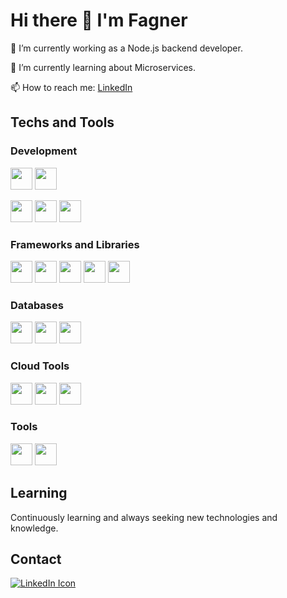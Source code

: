 # Hi there 👋 I'm Fagner

🔭 I’m currently working as a Node.js backend developer.

🌱 I’m currently learning about Microservices.

📫 How to reach me: [LinkedIn](https://www.linkedin.com/in/fagner-santiago-10442786/)

## Techs and Tools

### Development

<img src="https://camo.githubusercontent.com/528e232c728b497080cbf31d2a7e797caa81e402ff81643f79b2c2c395a29f17/68747470733a2f2f63646e2e6a7364656c6976722e6e65742f67682f64657669636f6e732f64657669636f6e2f69636f6e732f6a6176617363726970742f6a6176617363726970742d706c61696e2e737667" width="35" height="35" data-canonical-src="https://cdn.jsdelivr.net/gh/devicons/devicon/icons/javascript/javascript-plain.svg" style="max-width: 100%;">

<img src="https://camo.githubusercontent.com/aa8b3e6b6fc55ea158e132e1c33ba6aa7fe49706a4e4bd64701af1cf89f514b5/68747470733a2f2f63646e2e6a7364656c6976722e6e65742f67682f64657669636f6e732f64657669636f6e2f69636f6e732f747970657363726970742f747970657363726970742d6f726967696e616c2e737667" width="35" height="35" data-canonical-src="https://cdn.jsdelivr.net/gh/devicons/devicon/icons/typescript/typescript-original.svg" style="max-width: 100%;">

<img src="url_to_JS_icon" width="35" height="35" data-canonical-src="https://cdn.jsdelivr.net/gh/devicons/devicon/icons/javascript/javascript-plain.svg" style="max-width: 100%;"> <img src="url_to_TS_icon" width="35" height="35" data-canonical-src="https://cdn.jsdelivr.net/gh/devicons/devicon/icons/typescript/typescript-plain.svg" style="max-width: 100%;"> <img src="https://camo.githubusercontent.com/900baefb89e187c8b32cdbb3b440d1502fe8f30a1a335cc5dc5868af0142f8b1/68747470733a2f2f63646e2e6a7364656c6976722e6e65742f67682f64657669636f6e732f64657669636f6e2f69636f6e732f6e6f64656a732f6e6f64656a732d6f726967696e616c2e737667" width="35" height="35" data-canonical-src="https://cdn.jsdelivr.net/gh/devicons/devicon/icons/nodejs/nodejs-plain.svg" style="max-width: 100%;">

### Frameworks and Libraries
<img src="url_to_ExpressJS_icon" width="35" height="35" data-canonical-src="https://cdn.jsdelivr.net/gh/devicons/devicon/icons/express/express-original.svg" style="max-width: 100%;"> <img src="url_to_NestJS_icon" width="35" height="35" data-canonical-src="https://cdn.jsdelivr.net/gh/devicons/devicon/icons/nestjs/nestjs-plain.svg" style="max-width: 100%;"> <img src="url_to_Jest_icon" width="35" height="35" data-canonical-src="https://cdn.jsdelivr.net/gh/devicons/devicon/icons/jest/jest-plain.svg" style="max-width: 100%;"> <img src="url_to_ReactJS_icon" width="35" height="35" data-canonical-src="https://cdn.jsdelivr.net/gh/devicons/devicon/icons/react/react-original.svg" style="max-width: 100%;"> <img src="url_to_ReactNative_icon" width="35" height="35" data-canonical-src="https://cdn.jsdelivr.net/gh/devicons/devicon/icons/react/react-original.svg" style="max-width: 100%;">

### Databases
<img src="url_to_PostgreSQL_icon" width="35" height="35" data-canonical-src="https://cdn.jsdelivr.net/gh/devicons/devicon/icons/postgresql/postgresql-plain.svg" style="max-width: 100%;"> <img src="url_to_DynamoDB_icon" width="35" height="35" data-canonical-src="https://cdn.jsdelivr.net/gh/devicons/devicon/icons/amazonwebservices/amazonwebservices-original.svg" style="max-width: 100%;"> <img src="url_to_Firebase_icon" width="35" height="35" data-canonical-src="https://cdn.jsdelivr.net/gh/devicons/devicon/icons/firebase/firebase-plain.svg" style="max-width: 100%;">

### Cloud Tools
<img src="url_to_AWS_icon" width="35" height="35" data-canonical-src="https://cdn.jsdelivr.net/gh/devicons/devicon/icons/amazonwebservices/amazonwebservices-original.svg" style="max-width: 100%;"> <img src="url_to_GoogleCloud_icon" width="35" height="35" data-canonical-src="https://cdn.jsdelivr.net/gh/devicons/devicon/icons/googlecloud/googlecloud-plain.svg" style="max-width: 100%;"> <img src="url_to_Docker_icon" width="35" height="35" data-canonical-src="https://cdn.jsdelivr.net/gh/devicons/devicon/icons/docker/docker-plain.svg" style="max-width: 100%;">

### Tools
<img src="url_to_Git_icon" width="35" height="35" data-canonical-src="https://cdn.jsdelivr.net/gh/devicons/devicon/icons/git/git-plain.svg" style="max-width: 100%;"> <img src="url_to_VSCode_icon" width="35" height="35" data-canonical-src="https://cdn.jsdelivr.net/gh/devicons/devicon/icons/vscode/vscode-original.svg" style="max-width: 100%;">

## Learning

Continuously learning and always seeking new technologies and knowledge.

## Contact
[![LinkedIn Icon](url_to_LinkedIn_icon)](https://www.linkedin.com/in/fagner-santiago-10442786/)


